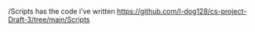 /Scripts has the code i've written https://github.com/l-dog128/cs-project-Draft-3/tree/main/Scripts
